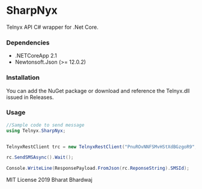 # SharpNyx
Telnyx API C# wrapper for .Net Core.

### Dependencies
* .NETCoreApp 2.1
* Newtonsoft.Json (>= 12.0.2)

### Installation
You can add the NuGet package or download and reference the Telnyx.dll issued in Releases.

### Usage
```csharp
//Sample code to send message
using Telnyx.SharpNyx;


TelnyxRestClient trc = new TelnyxRestClient("PnuROvNNFSMvHStXdBGzgoR9", "+16508976777", "+16506003337", "Hello Telnyx");

rc.SendSMSAsync().Wait();

Console.WriteLine(ResponsePayload.FromJson(rc.ReponseString).SMSId);
```

MIT License
2019 Bharat Bhardwaj